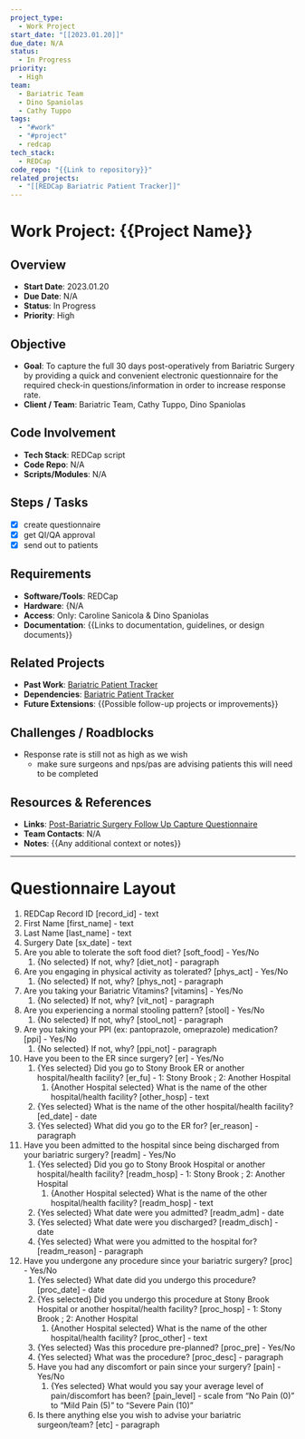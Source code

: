 ```yaml
---
project_type:
  - Work Project
start_date: "[[2023.01.20]]"
due_date: N/A
status:
  - In Progress
priority:
  - High
team:
  - Bariatric Team
  - Dino Spaniolas
  - Cathy Tuppo
tags:
  - "#work"
  - "#project"
  - redcap
tech_stack:
  - REDCap
code_repo: "{{Link to repository}}"
related_projects:
  - "[[REDCap Bariatric Patient Tracker]]"
---
```

# Work Project: {{Project Name}}

## Overview
- **Start Date**: 2023.01.20
- **Due Date**: N/A
- **Status**: In Progress
- **Priority**: High

## Objective
- **Goal**: To capture the full 30 days post-operatively from Bariatric Surgery by providing a quick and convenient electronic questionnaire for the required check-in questions/information in order to increase response rate.
- **Client / Team**: Bariatric Team, Cathy Tuppo, Dino Spaniolas

## Code Involvement
- **Tech Stack**: REDCap script
- **Code Repo**: N/A
- **Scripts/Modules**: N/A

## Steps / Tasks
- [x] create questionnaire
- [x] get QI/QA approval
- [x] send out to patients

## Requirements
- **Software/Tools**: REDCap
- **Hardware**: {N/A
- **Access**: Only: Caroline Sanicola & Dino Spaniolas
- **Documentation**: {{Links to documentation, guidelines, or design documents}}

## Related Projects
- **Past Work**: [Bariatric Patient Tracker](https://redcap.stonybrookmedicine.edu/redcap_v14.0.43/ProjectSetup/index.php?pid=2817)
- **Dependencies**: [Bariatric Patient Tracker](https://redcap.stonybrookmedicine.edu/redcap_v14.0.43/ProjectSetup/index.php?pid=2817)
- **Future Extensions**: {{Possible follow-up projects or improvements}}

## Challenges / Roadblocks
- Response rate is still not as high as we wish
	- make sure surgeons and nps/pas are advising patients this will need to be completed

## Resources & References
- **Links**: [Post-Bariatric Surgery Follow Up Capture Questionnaire](https://redcap.stonybrookmedicine.edu/redcap_v14.0.43/index.php?pid=2798)
- **Team Contacts**: N/A
- **Notes**: {{Any additional context or notes}}

___
# Questionnaire Layout 
1. REDCap Record ID [record_id] - text
2. First Name [first_name] - text
3. Last Name [last_name] - text
4. Surgery Date [sx_date] - text
5. Are you able to tolerate the soft food diet? [soft_food] - Yes/No
    1. {No selected} If not, why? [diet_not] - paragraph
6. Are you engaging in physical activity as tolerated? [phys_act] - Yes/No
    1. {No selected} If not, why? [phys_not] - paragraph
7. Are you taking your Bariatric Vitamins? [vitamins] - Yes/No
    1. {No selected} If not, why? [vit_not] - paragraph
8. Are you experiencing a normal stooling pattern? [stool] - Yes/No
    1. {No selected} If not, why? [stool_not] - paragraph
9. Are you taking your PPI (ex: pantoprazole, omeprazole) medication? [ppi] - Yes/No
    1. {No selected} If not, why? [ppi_not] - paragraph
10. Have you been to the ER since surgery? [er] - Yes/No
    1. {Yes selected} Did you go to Stony Brook ER or another hospital/health facility? [er_fu] - 1: Stony Brook ; 2: Another Hospital
        1. {Another Hospital selected} What is the name of the other hospital/health facility? [other_hosp] - text
    2. {Yes selected} What is the name of the other hospital/health facility? [ed_date] - date
    3. {Yes selected} What did you go to the ER for? [er_reason] - paragraph
11. Have you been admitted to the hospital since being discharged from your bariatric surgery? [readm] - Yes/No
    1. {Yes selected} Did you go to Stony Brook Hospital or another hospital/health facility? [readm_hosp] - 1: Stony Brook ; 2: Another Hospital
        1. {Another Hospital selected} What is the name of the other hospital/health facility? [readm_hosp] - text
    2. {Yes selected} What date were you admitted? [readm_adm] - date
    3. {Yes selected} What date were you discharged? [readm_disch] - date
    4. {Yes selected} What were you admitted to the hospital for? [readm_reason] - paragraph
12. Have you undergone any procedure since your bariatric surgery? [proc] - Yes/No
    1. {Yes selected} What date did you undergo this procedure? [proc_date] - date
    2. {Yes selected} Did you undergo this procedure at Stony Brook Hospital or another hospital/health facility? [proc_hosp] - 1: Stony Brook ; 2: Another Hospital
        1. {Another Hospital selected} What is the name of the other hospital/health facility? [proc_other] - text
    3. {Yes selected} Was this procedure pre-planned? [proc_pre] - Yes/No
    4. {Yes selected} What was the procedure? [proc_desc] - paragraph
    5. Have you had any discomfort or pain since your surgery? [pain] - Yes/No
        1. {Yes selected} What would you say your average level of pain/discomfort has been? [pain_level] - scale from “No Pain (0)” to “Mild Pain (5)” to “Severe Pain (10)”
    6. Is there anything else you wish to advise your bariatric surgeon/team? [etc] - paragraph


